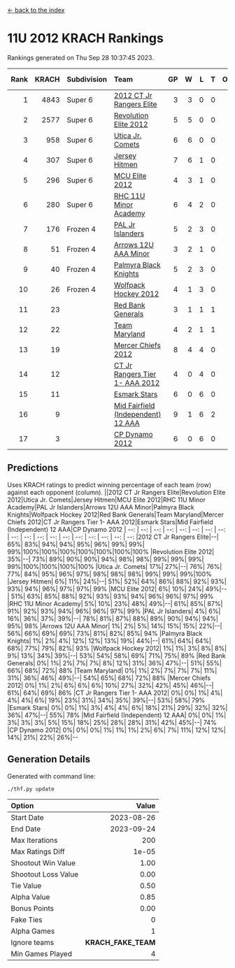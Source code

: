 [<- back to the index](readme.md)
# 11U 2012 KRACH Rankings
Rankings generated on Thu Sep 28 10:37:45 2023.

Rank|KRACH|Subdivision|Team|GP|W|L|T|OTW|OTL|SoS|Exp Wins|Win Diff
---:|---:|:---|:---|---:|---:|---:|---:|---:|---:|---:|---:|---:
1|4843|Super 6|[2012 CT Jr Rangers Elite](https://gamesheetstats.com/seasons/3664/teams/140909/schedule)|3|3|0|0|0|0|192|3.8|-0.0
2|2577|Super 6|[Revolution Elite 2012](https://gamesheetstats.com/seasons/3664/teams/140924/schedule)|5|5|0|0|1|0|70|5.8|-0.0
3|958|Super 6|[Utica Jr. Comets](https://gamesheetstats.com/seasons/3664/teams/140923/schedule)|6|6|0|0|1|0|21|6.9|0.0
4|307|Super 6|[Jersey Hitmen](https://gamesheetstats.com/seasons/3664/teams/140915/schedule)|7|6|1|0|0|0|614|6.9|0.0
5|296|Super 6|[MCU Elite 2012](https://gamesheetstats.com/seasons/3664/teams/140908/schedule)|4|3|1|0|2|0|123|3.9|0.0
6|280|Super 6|[RHC 11U Minor Academy](https://gamesheetstats.com/seasons/3664/teams/140913/schedule)|6|4|2|0|0|1|784|4.9|0.0
7|176|Frozen 4|[PAL Jr Islanders](https://gamesheetstats.com/seasons/3664/teams/140921/schedule)|5|2|3|0|0|1|1677|2.8|-0.0
8|51|Frozen 4|[Arrows 12U AAA Minor](https://gamesheetstats.com/seasons/3664/teams/140920/schedule)|3|2|1|0|1|0|49|2.8|-0.0
9|40|Frozen 4|[Palmyra Black Knights](https://gamesheetstats.com/seasons/3664/teams/140927/schedule)|5|2|3|0|0|0|751|2.9|0.0
10|26|Frozen 4|[Wolfpack Hockey 2012](https://gamesheetstats.com/seasons/3664/teams/140914/schedule)|4|1|3|0|0|1|177|1.9|0.0
11|23||[Red Bank Generals](https://gamesheetstats.com/seasons/3664/teams/140916/schedule)|3|1|1|1|0|0|82|2.4|0.0
12|22||[Team Maryland](https://gamesheetstats.com/seasons/3664/teams/140928/schedule)|4|2|1|1|0|0|12|3.4|0.0
13|19||[Mercer Chiefs 2012](https://gamesheetstats.com/seasons/3664/teams/140918/schedule)|8|4|4|0|0|1|221|4.9|0.0
14|12||[CT Jr Rangers Tier 1- AAA 2012](https://gamesheetstats.com/seasons/3664/teams/140911/schedule)|4|0|4|0|0|0|481|0.9|0.0
15|11||[Esmark Stars](https://gamesheetstats.com/seasons/3664/teams/140926/schedule)|6|0|6|0|0|0|905|0.9|0.0
16|9||[Mid Fairfield (Independent) 12 AAA](https://gamesheetstats.com/seasons/3664/teams/140910/schedule)|9|1|6|2|0|2|35|2.9|0.0
17|3||[CP Dynamo 2012](https://gamesheetstats.com/seasons/3664/teams/140922/schedule)|6|0|6|0|0|0|105|0.9|0.0

## Predictions
Uses KRACH ratings to predict winning percentage of each team (row) against each opponent (column).
||2012 CT Jr Rangers Elite|Revolution Elite 2012|Utica Jr. Comets|Jersey Hitmen|MCU Elite 2012|RHC 11U Minor Academy|PAL Jr Islanders|Arrows 12U AAA Minor|Palmyra Black Knights|Wolfpack Hockey 2012|Red Bank Generals|Team Maryland|Mercer Chiefs 2012|CT Jr Rangers Tier 1- AAA 2012|Esmark Stars|Mid Fairfield (Independent) 12 AAA|CP Dynamo 2012
| --: | --: | --: | --: | --: | --: | --: | --: | --: | --: | --: | --: | --: | --: | --: | --: | --: | --: 
|2012 CT Jr Rangers Elite|--| 65%| 83%| 94%| 94%| 95%| 96%| 99%| 99%| 99%|100%|100%|100%|100%|100%|100%|100%
|Revolution Elite 2012| 35%|--| 73%| 89%| 90%| 90%| 94%| 98%| 98%| 99%| 99%| 99%| 99%|100%|100%|100%|100%
|Utica Jr. Comets| 17%| 27%|--| 76%| 76%| 77%| 84%| 95%| 96%| 97%| 98%| 98%| 98%| 99%| 99%| 99%|100%
|Jersey Hitmen|  6%| 11%| 24%|--| 51%| 52%| 64%| 86%| 88%| 92%| 93%| 93%| 94%| 96%| 97%| 97%| 99%
|MCU Elite 2012|  6%| 10%| 24%| 49%|--| 51%| 63%| 85%| 88%| 92%| 93%| 93%| 94%| 96%| 96%| 97%| 99%
|RHC 11U Minor Academy|  5%| 10%| 23%| 48%| 49%|--| 61%| 85%| 87%| 91%| 92%| 93%| 94%| 96%| 96%| 97%| 99%
|PAL Jr Islanders|  4%|  6%| 16%| 36%| 37%| 39%|--| 78%| 81%| 87%| 88%| 89%| 90%| 94%| 94%| 95%| 98%
|Arrows 12U AAA Minor|  1%|  2%|  5%| 14%| 15%| 15%| 22%|--| 56%| 66%| 69%| 69%| 73%| 81%| 82%| 85%| 94%
|Palmyra Black Knights|  1%|  2%|  4%| 12%| 12%| 13%| 19%| 44%|--| 61%| 64%| 64%| 68%| 77%| 79%| 82%| 93%
|Wolfpack Hockey 2012|  1%|  1%|  3%|  8%|  8%|  9%| 13%| 34%| 39%|--| 53%| 54%| 58%| 69%| 71%| 75%| 89%
|Red Bank Generals|  0%|  1%|  2%|  7%|  7%|  8%| 12%| 31%| 36%| 47%|--| 51%| 55%| 66%| 68%| 72%| 88%
|Team Maryland|  0%|  1%|  2%|  7%|  7%|  7%| 11%| 31%| 36%| 46%| 49%|--| 54%| 65%| 68%| 72%| 88%
|Mercer Chiefs 2012|  0%|  1%|  2%|  6%|  6%|  6%| 10%| 27%| 32%| 42%| 45%| 46%|--| 61%| 64%| 69%| 86%
|CT Jr Rangers Tier 1- AAA 2012|  0%|  0%|  1%|  4%|  4%|  4%|  6%| 19%| 23%| 31%| 34%| 35%| 39%|--| 53%| 58%| 79%
|Esmark Stars|  0%|  0%|  1%|  3%|  4%|  4%|  6%| 18%| 21%| 29%| 32%| 32%| 36%| 47%|--| 55%| 78%
|Mid Fairfield (Independent) 12 AAA|  0%|  0%|  1%|  3%|  3%|  3%|  5%| 15%| 18%| 25%| 28%| 28%| 31%| 42%| 45%|--| 74%
|CP Dynamo 2012|  0%|  0%|  0%|  1%|  1%|  1%|  2%|  6%|  7%| 11%| 12%| 12%| 14%| 21%| 22%| 26%|--

## Generation Details

Generated with command line:
```
./thf.py update
```

| Option | Value |
| :----- | ----: |
| Start Date | 2023-08-26 |
| End Date | 2023-09-24 |
| Max Iterations | 200 |
| Max Ratings Diff | 1e-05 |
| Shootout Win Value | 1.00 |
| Shootout Loss Value | 0.00 |
| Tie Value | 0.50 |
| Alpha Value | 0.85 |
| Bonus Points | 0.00 |
| Fake Ties | 0 |
| Alpha Games | 1 |
| Ignore teams | __KRACH_FAKE_TEAM__ |
| Min Games Played | 4 |

